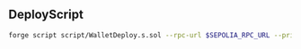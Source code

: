 ## DeployScript
```bash
forge script script/WalletDeploy.s.sol --rpc-url $SEPOLIA_RPC_URL --private-key $PRIVATE_KEY --broadcast
```

